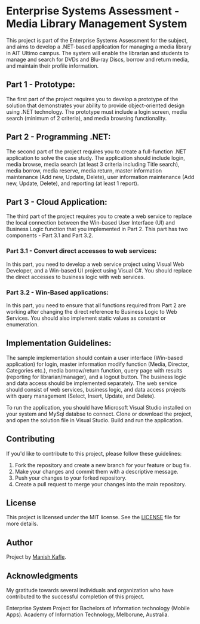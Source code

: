 # Enterprise Systems Assessment - Media Library Management System

This project is part of the Enterprise Systems Assessment for the subject, and aims to develop a .NET-based application for managing a media library in AIT Ultimo campus. The system will enable the librarian and students to manage and search for DVDs and Blu-ray Discs, borrow and return media, and maintain their profile information.

## Part 1 - Prototype:
The first part of the project requires you to develop a prototype of the solution that demonstrates your ability to provide object-oriented design using .NET technology. The prototype must include a login screen, media search (minimum of 2 criteria), and media browsing functionality.

## Part 2 - Programming .NET:
The second part of the project requires you to create a full-function .NET application to solve the case study. The application should include login, media browse, media search (at least 3 criteria including Title search), media borrow, media reserve, media return, master information maintenance (Add new, Update, Delete), user information maintenance (Add new, Update, Delete), and reporting (at least 1 report).

## Part 3 - Cloud Application:
The third part of the project requires you to create a web service to replace the local connection between the Win-based User Interface (UI) and Business Logic function that you implemented in Part 2. This part has two components - Part 3.1 and Part 3.2.

### Part 3.1 - Convert direct accesses to web services:
In this part, you need to develop a web service project using Visual Web Developer, and a Win-based UI project using Visual C#. You should replace the direct accesses to business logic with web services.

### Part 3.2 - Win-Based applications:
In this part, you need to ensure that all functions required from Part 2 are working after changing the direct reference to Business Logic to Web Services. You should also implement static values as constant or enumeration.

## Implementation Guidelines:
The sample implementation should contain a user interface (Win-based application) for login, master information modify function (Media, Director, Categories etc.), media borrow/return function, query page with results (reporting for librarian/manager), and a logout button. The business logic and data access should be implemented separately. The web service should consist of web services, business logic, and data access projects with query management (Select, Insert, Update, and Delete).

To run the application, you should have Microsoft Visual Studio installed on your system and MySql databse to connect. Clone or download the project, and open the solution file in Visual Studio. Build and run the application.

## Contributing

If you'd like to contribute to this project, please follow these guidelines:

1. Fork the repository and create a new branch for your feature or bug fix.
2. Make your changes and commit them with a descriptive message.
3. Push your changes to your forked repository.
4. Create a pull request to merge your changes into the main repository.

## License

This project is licensed under the MIT license. See the [LICENSE](LICENSE) file for more details.

## Author
Project by [Manish Kafle](https://github.com/k4fledmanish).



## Acknowledgments

My gratitude towards several individuals and organization who have contributed to the successful completion of this project.

Enterprise System Project for Bachelors of Information technology (Mobile Apps).
Academy of Information Technology, Melborune, Australia.


















